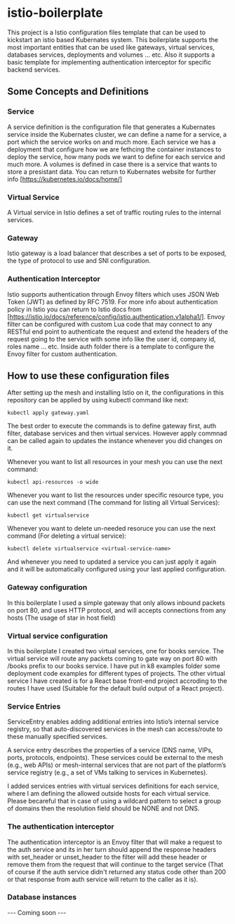 # istio-boilerplate
This project is a Istio configuration files template that can be used to kickstart an istio based Kubernates system.
This boilerplate supports the most important entities that can be used like gateways, virtual services, databases services, deployments and volumes ... etc.
Also it supports a basic template for implementing authentication interceptor for specific backend services.
## Some Concepts and Definitions
### Service
A service definition is the configuration file that generates a Kubernates service inside the Kubernates cluster, we can define a name for a service, a port which the service works on and much more. Each service we has a deployment that configure how we are fethcing the container instances to deploy the service, how many pods we want to define for each service and much more.
A volumes is defined in case there is a service that wants to store a presistant data.
You can return to Kubernates website for further info [https://kubernetes.io/docs/home/]
### Virtual Service
A Virtual service in Istio defines a set of traffic routing rules to the internal services.
### Gateway
Istio gateway is a load balancer that describes a set of ports to be exposed, the type of protocol to use and SNI configuration.
### Authentication Interceptor
Istio supports authentication through Envoy filters which uses JSON Web Token (JWT) as defined by RFC 7519. For more info about authentication policy in Istio you can return to Istio docs from [https://istio.io/docs/reference/config/istio.authentication.v1alpha1/].
Envoy filter can be configured with custom Lua code that may connect to any RESTful end point to authenticate the request and extend the headers of the request going to the service with some info like the user id, company id, roles name ... etc.
Inside auth folder there is a template to configure the Envoy filter for custom authentication.
## How to use these configuration files
After setting up the mesh and installing Istio on it, the configurations in this repository can be applied by using kubectl command like next:
```
kubectl apply gateway.yaml
```
The best order to execute the commands is to define gateway first, auth filter, database services and then virtual services. However apply commnad can be called again to updates the instance whenever you did changes on it.

Whenever you want to list all resources in your mesh you can use the next command:
```
kubectl api-resources -o wide
```

Whenever you want to list the resources under specific resource type, you can use the next command (The command for listing all Virtual Services):
```
kubectl get virtualservice
```

Whenever you want to delete un-needed resoruce you can use the next command (For deleting a virtual service):
```
kubectl delete virtualservice <virtual-service-name>
```

And whenever you need to updated a service you can just apply it again and it will be automatically configured using your last applied configuration.

### Gateway configuration
In this boilerplate I used a simple gateway that only allows inbound packets on port 80, and uses HTTP protocol, and will accepts connections from any hosts (The usage of star in host field)

### Virtual service configuration
In this boilerplate I created two virtual services, one for books service. The virtual service will route any packets coming to gate way on port 80 with /books prefix to our books service. I have put in k8 examples folder some deployment code examples for different types of projects.
The other virtual service I have created is for a React base front-end project accroding to the routes I have used (Suitable for the default build output of a React project).

### Service Entries
ServiceEntry enables adding additional entries into Istio’s internal service registry, so that auto-discovered services in the mesh can access/route to these manually specified services.

A service entry describes the properties of a service (DNS name, VIPs, ports, protocols, endpoints). These services could be external to the mesh (e.g., web APIs) or mesh-internal services that are not part of the platform’s service registry (e.g., a set of VMs talking to services in Kubernetes).

I added services entries with virtual services definitions for each service, where I am defining the allowed outside hosts for each virtual service. Please becareful that in case of using a wildcard pattern to select a group of domains then the resolution field should be NONE and not DNS.

### The authentication interceptor
The authentication interceptor is an Envoy filter that will make a request to the auth service and its in her turn should append the response headers with set_header or unset_header to the filter will add these header or remove them from the request that will continue to the target service (That of course if the auth service didn't returned any status code other than 200 or that response from auth service will return to the caller as it is).

### Database instances
--- Coming soon ---